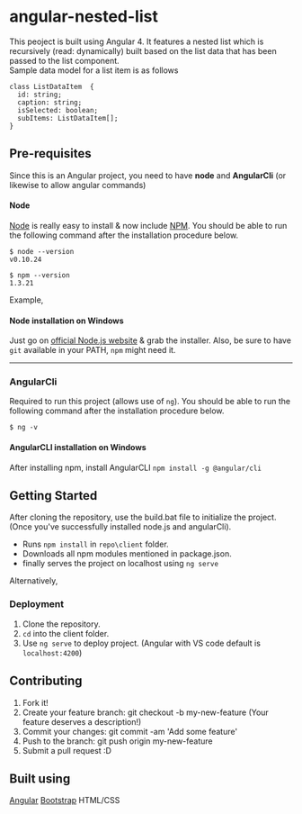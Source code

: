 # angular-nested-list
This peoject is built using Angular 4. It features a nested list which is recursively (read: dynamically) built based on the list data that has been passed to the list component.  
Sample data model for a list item is as follows
```
class ListDataItem  {
  id: string;
  caption: string;
  isSelected: boolean;
  subItems: ListDataItem[];
}

```

## Pre-requisites
Since this is an Angular project, you need to have **node** and **AngularCli** (or likewise to allow angular commands)
#### Node

[Node](http://nodejs.org/) is really easy to install & now include [NPM](https://npmjs.org/).
You should be able to run the following command after the installation procedure
below.

    $ node --version
    v0.10.24

    $ npm --version
    1.3.21
Example,
#### Node installation on Windows

Just go on [official Node.js website](http://nodejs.org/) & grab the installer.
Also, be sure to have `git` available in your PATH, `npm` might need it.

---
### AngularCli
Required to run this project (allows use of `ng`). You should be able to run the following command after the installation procedure
below.

    $ ng -v
    
#### AngularCLI installation on Windows

After installing npm, install AngularCLI 
  `npm install -g @angular/cli`
## Getting Started
After cloning the repository, use the build.bat file to initialize the project. (Once you've successfully installed node.js and angularCli).
+ Runs `npm install` in `repo\client` folder.
+ Downloads all npm modules mentioned in package.json.
+ finally serves the project on localhost using `ng serve`

Alternatively,
### Deployment
1. Clone the repository.
2. `cd` into the client folder.
3. Use `ng serve` to deploy project. (Angular with VS code default is `localhost:4200`)
## Contributing
1. Fork it!
2. Create your feature branch: git checkout -b my-new-feature (Your feature deserves a description!)
3. Commit your changes: git commit -am 'Add some feature'
4. Push to the branch: git push origin my-new-feature
5. Submit a pull request :D
## Built using
[Angular](https://angular.io/)
[Bootstrap](https://v4-alpha.getbootstrap.com/)
HTML/CSS
